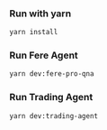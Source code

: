 ### Run with yarn

```bash
yarn install
```

### Run Fere Agent

```bash
yarn dev:fere-pro-qna
```

### Run Trading Agent

```bash
yarn dev:trading-agent
```
